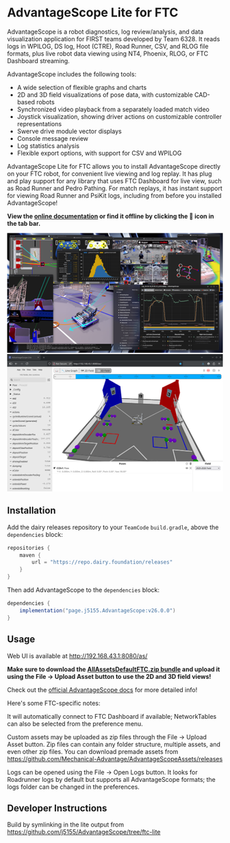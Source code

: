 # AdvantageScope Lite for FTC

AdvantageScope is a robot diagnostics, log review/analysis,
and data visualization application for FIRST teams developed by Team 6328.
It reads logs in WPILOG, DS log, Hoot (CTRE), Road Runner, CSV, and RLOG file formats,
plus live robot data viewing using NT4, Phoenix, RLOG, or FTC Dashboard streaming.

AdvantageScope includes the following tools:

- A wide selection of flexible graphs and charts
- 2D and 3D field visualizations of pose data, with customizable CAD-based robots
- Synchronized video playback from a separately loaded match video
- Joystick visualization, showing driver actions on customizable controller representations
- Swerve drive module vector displays
- Console message review
- Log statistics analysis
- Flexible export options, with support for CSV and WPILOG

AdvantageScope Lite for FTC allows you to install AdvantageScope directly on your FTC robot,
for convenient live viewing and log replay.
It has plug and play support for any library that uses FTC Dashboard for live view, such as Road Runner and Pedro Pathing.
For match replays, it has instant support for viewing Road Runner and PsiKit logs, including from before you installed AdvantageScope!

**View the [online documentation](https://docs.advantagescope.org) or find it offline by clicking the 📖 icon in the tab bar.**

![Example screenshot](screenshot-dark.png)
![FTCLite Example](FTCLite_Example.png)


## Installation
Add the dairy releases repository to your `TeamCode` `build.gradle`, above the `dependencies` block:
```groovy
repositories {
    maven {
        url = "https://repo.dairy.foundation/releases"
    }
}
```

Then add AdvantageScope to the `dependencies` block:
```groovy
dependencies {
    implementation("page.j5155.AdvantageScope:v26.0.0")
}
```

## Usage

Web UI is available at http://192.168.43.1:8080/as/

**Make sure to download the [AllAssetsDefaultFTC.zip bundle](https://github.com/Mechanical-Advantage/AdvantageScopeAssets/releases/download/bundles-v1/AllAssetsDefaultFTC.zip)
and upload it using the File -> Upload Asset button to use the 2D and 3D field views!**

Check out the [official AdvantageScope docs](https://docs.advantagescope.org/) for more detailed info!

Here's some FTC-specific notes:

It will automatically connect to FTC Dashboard if available;
NetworkTables can also be selected from the preference menu.

Custom assets may be uploaded as zip files through the File → Upload Asset button.
Zip files can contain any folder structure, multiple assets, and even other zip files.
You can download premade assets from https://github.com/Mechanical-Advantage/AdvantageScopeAssets/releases

Logs can be opened using the File -> Open Logs button.
It looks for Roadrunner logs by default but supports all AdvantageScope formats;
the logs folder can be changed in the preferences.

## Developer Instructions

Build by symlinking in the lite output from https://github.com/j5155/AdvantageScope/tree/ftc-lite
